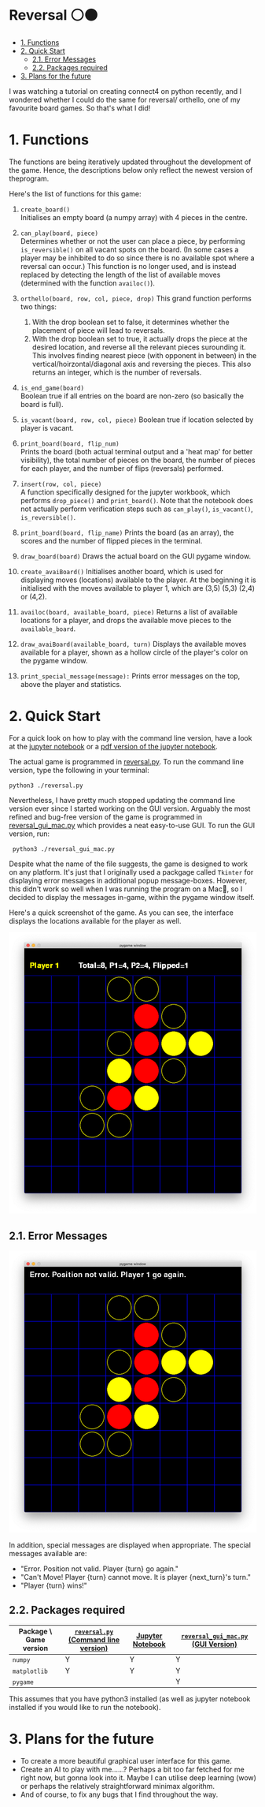 <h1>Reversal ⚪️⚫️</h1>

- [1. Functions](#1-functions)
- [2. Quick Start](#2-quick-start)
  - [2.1. Error Messages](#21-error-messages)
  - [2.2. Packages required](#22-packages-required)
- [3. Plans for the future](#3-plans-for-the-future)

I was watching a tutorial on creating connect4 on python recently, and I wondered whether I could do the same for reversal/ orthello, one of my favourite board games. So that's what I did!

# 1. Functions

The functions are being iteratively updated throughout the development of the game. Hence, the descriptions below only reflect the newest version of theprogram.

Here's the list of functions for this game:

1. `create_board()`  
Initialises an empty board (a numpy array) with 4 pieces in the centre.

2. `can_play(board, piece)`  
Determines whether or not the user can place a piece, by performing `is_reversible()` on all vacant spots on the board. (In some cases a player may be inhibited to do so since there is no available spot where a reversal can occur.) This function is no longer used, and is instead replaced by detecting the length of the list of available moves (determined with the function `availoc()`).

3. `orthello(board, row, col, piece, drop)` 
This grand function performs two things:
    1. With the drop boolean set to false, it determines whether the placement of piece will lead to reversals.
    2. With the drop boolean set to true, it actually drops the piece at the desired location, and reverse all the relevant pieces surounding it. This involves finding nearest piece (with opponent in between) in the vertical/hoirzontal/diagonal axis and reversing the pieces. This also returns an integer, which is the number of reversals.

4. `is_end_game(board)`  
Boolean true if all entries on the board are non-zero (so basically the board is full).

5. `is_vacant(board, row, col, piece)`
Boolean true if location selected by player is vacant.

6. `print_board(board, flip_num)`  
Prints the board (both actual terminal output and a 'heat map' for better visibility), the total number of pieces on the board, the number of pieces for each player, and the number of flips (reversals) performed.

7. `insert(row, col, piece)`  
A function specifically designed for the jupyter workbook, which performs `drop_piece()` and `print_board()`. Note that the notebook does not actually perform verification steps such as `can_play()`, `is_vacant()`, `is_reversible()`.

8. `print_board(board, flip_name)`
Prints the board (as an array), the scores and the number of flipped pieces in the terminal.

9. `draw_board(board)`
Draws the actual board on the GUI pygame window.

10. `create_avaiBoard()`
Initialises another board, which is used for displaying moves (locations) available to the player. At the beginning it is initialised with the moves available to player 1, which are (3,5) (5,3) (2,4) or (4,2).

11. `availoc(board, available_board, piece)`
Returns a list of available locations for a player, and drops the available move pieces to the `available_board`.

12. `draw_avaiBoard(available_board, turn)`
Displays the available moves available for a player, shown as a hollow circle of the player's color on the pygame window.

13. `print_special_message(message):`
Prints error messages on the top, above the player and statistics.

# 2. Quick Start

For a quick look on how to play with the command line version, have a look at the [jupyter notebook](reversal_test.ipynb) or a [pdf version of the jupyter notebook](reversal_test.pdf).

The actual game is programmed in [reversal.py](reversal.py). To run the command line version, type the following in your terminal:

    python3 ./reversal.py

Nevertheless, I have pretty much stopped updating the command line version ever since I started working on the GUI version. Arguably the most refined and bug-free version of the game is programmed in [reversal_gui_mac.py](reversal_gui_mac.py) which provides a neat easy-to-use GUI. To run the GUI version, run:

     python3 ./reversal_gui_mac.py

Despite what the name of the file suggests, the game is designed to work on any platform. It's just that I originally used a packgage called `Tkinter` for displaying error messages in additional popup message-boxes. However, this didn't work so well when I was running the program on a Mac🍎, so I decided to display the messages in-game, within the pygame window itself.

Here's a quick screenshot of the game. As you can see, the interface displays the locations available for the player as well.

![screenshot_of_game](media/reversal_available_moves.png) 

## 2.1. Error Messages

![error_message_of_game](media/reversal_error_message.png)

In addition, special messages are displayed when appropriate. The special messages available are:

- "Error. Position not valid. Player {turn} go again."
- "Can't Move! Player {turn} cannot move. It is player {next_turn}'s turn."
- "Player {turn} wins!"

## 2.2. Packages required

| Package \ Game version | [`reversal.py` (Command line version)](reversal.py) | [Jupyter Notebook](reversal_test.ipynb) | [`reversal_gui_mac.py` (GUI Version)](reversal_gui_mac.py) |
|---------|-----------|---------|------------|
| `numpy`                | Y   | Y    | Y   |
| `matplotlib`           | Y   | Y    | Y   |
| `pygame`               |     |      | Y   |

This assumes that you have python3 installed (as well as jupyter notebook installed if you would like to run the notebook).

# 3. Plans for the future

- To create a more beautiful graphical user interface for this game.
- Create an AI to play with me......? Perhaps a bit too far fetched for me right now, but gonna look into it. Maybe I can utilise deep learning (wow) or perhaps the relatively straightforward minimax algorithm.
- And of course, to fix any bugs that I find throughout the way.